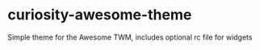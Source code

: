 curiosity-awesome-theme
=======================

Simple theme for the Awesome TWM, includes optional rc file for widgets
